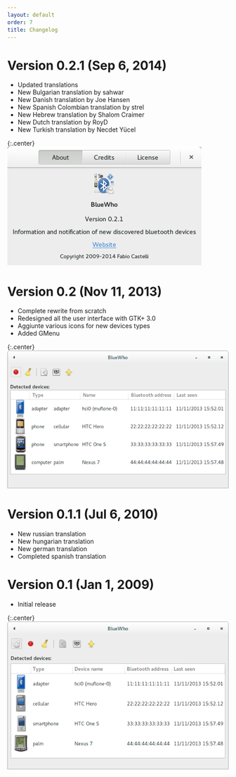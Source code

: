 ```yaml
---
layout: default
order: 7
title: Changelog
---
```

# Version 0.2.1 (Sep 6, 2014)

* Updated translations
* New Bulgarian translation by sahwar
* New Danish translation by Joe Hansen
* New Spanish Colombian translation by strel
* New Hebrew translation by Shalom Craimer
* New Dutch translation by RoyD
* New Turkish translation by Necdet Yücel

{:.center}
![About dialog for BlueWho 0.2.1](/resources/bluewho/archive/v0.2.1/english/about.png)

# Version 0.2 (Nov 11, 2013)

* Complete rewrite from scratch
* Redesigned all the user interface with GTK+ 3.0
* Aggiunte various icons for new devices types
* Added GMenu

{:.center}
![Main window for BlueWho 0.2](/resources/bluewho/archive/v0.2/english/main.png)

# Version 0.1.1 (Jul 6, 2010)

* New russian translation
* New hungarian translation
* New german translation
* Completed spanish translation

# Version 0.1 (Jan 1, 2009)

* Initial release

{:.center}
![Main window for BlueWho 0.1](/resources/bluewho/archive/v0.1/english/main.png)